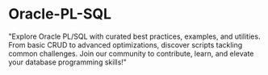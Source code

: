 # Oracle-PL-SQL
"Explore Oracle PL/SQL with curated best practices, examples, and utilities. From basic CRUD to advanced optimizations, discover scripts tackling common challenges. Join our community to contribute, learn, and elevate your database programming skills!"
